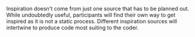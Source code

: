 Inspiration doesn't come from just one source that has to be planned out. While undoubtedly useful, participants will find their own way to get inspired as it is not a static process. Different inspiration sources will intertwine to produce code most suiting to the coder.